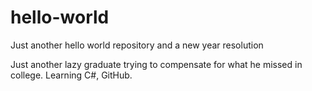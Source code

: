 # hello-world
Just another hello world repository and a new year resolution

Just another lazy graduate trying to compensate for what he missed in college. Learning C#, GitHub.

